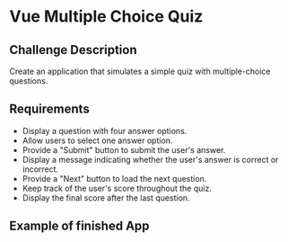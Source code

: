 # Vue Multiple Choice Quiz

## Challenge Description

Create an application that simulates a simple quiz with multiple-choice questions.

## Requirements

- Display a question with four answer options.
- Allow users to select one answer option.
- Provide a "Submit" button to submit the user's answer.
- Display a message indicating whether the user's answer is correct or incorrect.
- Provide a "Next" button to load the next question.
- Keep track of the user's score throughout the quiz.
- Display the final score after the last question.


## Example of finished App

